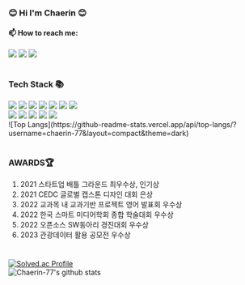 <div align="left">
  
### 😊 Hi I'm Chaerin 😊

#### 📫 How to reach me:
  <a href="https://github.com/chaerin-77"><img src="https://img.shields.io/badge/GitHub-181717?style=flat-square&logo=GitHub&logoColor=white"/></a>
  <a href="https://www.instagram.com/chae_go_da" target="_blank"><img src="https://img.shields.io/badge/Instagram-E4405F?style=flat&logo=Instagram&logoColor=white"/></a>
  <a href="mailto:sncalphs@gmail.com" target="_blank"><img src="https://img.shields.io/badge/rosachae12@gmail.com-EA4335?style=flat&logo=Gmail&logoColor=white"/></a>
  
  #

### Tech Stack 📚
  <img src="https://img.shields.io/badge/C-1B1A17?style=flat-square&logo=C&logoColor=white"/>
  <img src="https://img.shields.io/badge/C++-00599C?style=flat-square&logo=c%2B%2B&logoColor=white">
  <img src="https://img.shields.io/badge/Python-3776AB?style=flat-square&logo=python&logoColor=white"> 
  <img src="https://img.shields.io/badge/HTML-E34F26?style=flat-square&logo=html5&logoColor=white"> 
  <img src="https://img.shields.io/badge/CSS-1572B6?style=flat-square&logo=css3&logoColor=white"> 
  <img src="https://img.shields.io/badge/Javascript-F7DF1E?style=flat-square&logo=javascript&logoColor=white"> <img src="https://img.shields.io/badge/Java-007396?style=flat-square&logo=Java&logoColor=white"/></a>&nbsp
  <br>
  <img src="https://img.shields.io/badge/MySQL-4479A1?style=flat-square&logo=mysql&logoColor=white">
  <img src="https://img.shields.io/badge/MongoDB-47A248?style=flat-square&logo=MongoDB&logoColor=white">
  <img src="https://img.shields.io/badge/React-61DAFB?style=flat-square&logo=react&logoColor=black">
  <img src="https://img.shields.io/badge/Node.js-339933?style=flat-square&logo=Node.js&logoColor=white">
  <img src="https://img.shields.io/badge/Flutter-02569B?style=flat&logo=Flutter&logoColor=white"/>
  <br>
![Top Langs](https://github-readme-stats.vercel.app/api/top-langs/?username=chaerin-77&layout=compact&theme=dark)

  #
  
### AWARDS🏆
  1. 2021 스타트업 배틀 그라운드 최우수상, 인기상
  2. 2021 CEDC 글로벌 캡스톤 디자인 대회 은상
  3. 2022 교과목 내 교과기반 프로젝트 영어 발표회 우수상
  4. 2022 한국 스마트 미디어학회 종합 학술대회 우수상
  5. 2022 오픈소스 SW동아리 경진대회 우수상
  6. 2023 관광데이터 활용 공모전 우수상
  
  #

[![Solved.ac Profile](http://mazassumnida.wtf/api/generate_badge?boj=rosachae)](https://solved.ac/rosachae)
<br>
![Chaerin-77's github stats](https://github-readme-stats.vercel.app/api?username=chaerin-77&show_icons=true)

    
  </div>

</div>

<!--
**chaerin-77/chaerin-77** is a ✨ _special_ ✨ repository because its `README.md` (this file) appears on your GitHub profile.

Here are some ideas to get you started:

- 🔭 I’m currently working on ...
- 🌱 I’m currently learning ...
- 👯 I’m looking to collaborate on ...
- 🤔 I’m looking for help with ...
- 💬 Ask me about ...
- 📫 How to reach me: ...
- 😄 Pronouns: ...
- ⚡ Fun fact: ...
-->
